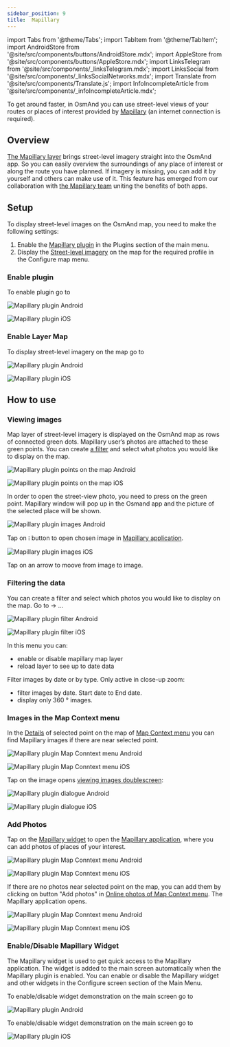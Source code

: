 ```yaml
---
sidebar_position: 9
title:  Mapillary
---
```


import Tabs from '@theme/Tabs';
import TabItem from '@theme/TabItem';
import AndroidStore from '@site/src/components/buttons/AndroidStore.mdx';
import AppleStore from '@site/src/components/buttons/AppleStore.mdx';
import LinksTelegram from '@site/src/components/_linksTelegram.mdx';
import LinksSocial from '@site/src/components/_linksSocialNetworks.mdx';
import Translate from '@site/src/components/Translate.js';
import InfoIncompleteArticle from '@site/src/components/_infoIncompleteArticle.mdx';

<InfoIncompleteArticle/>

To get around faster, in OsmAnd you can use street-level views of your routes or places of interest provided by [Mapillary](https://www.mapillary.com/) (an internet connection is required).

## Overview

[The Mapillary layer](https://www.mapillary.com/) brings street-level imagery straight into the OsmAnd app. So you can easily overview the surroundings of any place of interest or along the route you have planned. If imagery is missing, you can add it by yourself and others can make use of it. This feature has emerged from our collaboration with [the Mapillary team](https://www.mapillary.com/about) uniting the benefits of both apps.

## Setup 

To display street-level images on the OsmAnd map, you need to make the following settings: 
   
1. Enable the [Mapillary plugin](https://docs.osmand.net/docs/user/plugins/mapillary#enable-plugin) in the Plugins section of the main menu.    
2. Display the [Street-level imagery](https://docs.osmand.net/docs/user/plugins/mapillary#enable-layer-map) on the map for the required profile in the Configure map menu.

### Enable plugin

To enable plugin go to
*<Translate ids="menu,plugins,mapillary"/>*

<Tabs groupId="operating-systems">

<TabItem value="android" label="Android">

![Mapillary plugin Android](@site/static/img/plugins/mapillary/mapillary_plugin_android.png) 

</TabItem>

<TabItem value="ios" label="iOS">

![Mapillary plugin iOS](@site/static/img/plugins/mapillary/mapillary_plugin_ios.png) 

</TabItem>

</Tabs>


### Enable Layer Map

To display street-level imagery on the map go to 
*<Translate ids="menu,configure_map,street_level_imagery"/>*

<Tabs groupId="operating-systems">

<TabItem value="android" label="Android">


![Mapillary plugin Android](@site/static/img/plugins/mapillary/Mapilary_street_level_imagery_android.png) 

</TabItem>

<TabItem value="ios" label="iOS">

![Mapillary plugin iOS](@site/static/img/plugins/mapillary/Mapilary_street_level_imagery_ios.png) 

</TabItem>

</Tabs>


## How to use



### Viewing images

Map layer of street-level imagery is displayed on the OsmAnd map as rows of connected green dots.  Mapillary user’s photos are attached to these green points. You can create [a filter](../plugins/mapillary.md#filtering-the-data) and select what photos you would like to display on the map. 

<Tabs groupId="operating-systems">


<TabItem value="android" label="Android">

![Mapillary plugin points on the map Android](@site/static/img/plugins/mapillary/mapillary_plugin_points_android.png)

</TabItem>

<TabItem value="ios" label="iOS">

![Mapillary plugin points on the map iOS](@site/static/img/plugins/mapillary/mapillary_plugin_points_ios.png)

</TabItem>

</Tabs>

In order to open the street-view photo, you need to press on the green point. Mapillary window will pop up in the Osmand app and the picture of the selected place will be shown.

<Tabs groupId="operating-systems">

<TabItem value="android" label="Android">

![Mapillary plugin images Android](@site/static/img/plugins/mapillary/mapillary_plugin_images_android.png)

Tap on &#8285; button to open chosen image in [Mapillary application](https://www.mapillary.com/mobile-apps).

</TabItem>

<TabItem value="ios" label="iOS">

![Mapillary plugin images iOS](@site/static/img/plugins/mapillary/mapillary_plugin_images_ios.png)

</TabItem>

</Tabs>


Tap on an arrow to moove from image to image.

### Filtering the data

You can create a filter and select which photos you would like to display on the map. Go to 
*<Translate ids="menu,configure_map,street_level_imagery"/>*→ &#8230;

<Tabs groupId="operating-systems">


<TabItem value="android" label="Android">

![Mapillary plugin filter Android](@site/static/img/plugins/mapillary/mapillary_plugin_filter_android.png) 

</TabItem>

<TabItem value="ios" label="iOS">

![Mapillary plugin filter iOS](@site/static/img/plugins/mapillary/mapillary_plugin_filter_ios.png)

</TabItem>

</Tabs>

In this menu you can:
- enable or disable mapillary map layer
- reload layer to see up to date data

Filter images by date or by type. Only active in close-up zoom:
- filter images by date. Start date to End date.
- display only 360 &#176; images.


### Images in the Map Context menu

In the [Details](../map/map-context-menu.md#details) of selected point on the map of [Map Context menu](../map/map-context-menu.md#online-photos) you can find Mapillary images if there are near selected point.

<Tabs groupId="operating-systems">


<TabItem value="android" label="Android">

![Mapillary plugin Map Conntext menu Android](@site/static/img/plugins/mapillary/mapillary_plugin_context_menu_android.png)

</TabItem>

<TabItem value="ios" label="iOS">

![Mapillary plugin Map Conntext menu iOS](@site/static/img/plugins/mapillary/mapillary_plugin_context_menu_ios.png)

</TabItem>

</Tabs>

Tap on the image opens [viewing images doublescreen](../plugins/mapillary.md#viewing-images):

<Tabs groupId="operating-systems">


<TabItem value="android" label="Android">

![Mapillary plugin dialogue Android](@site/static/img/plugins/mapillary/mapillary_plugin_dialogue_android.png)

</TabItem>

<TabItem value="ios" label="iOS">

![Mapillary plugin  dialogue  iOS](@site/static/img/plugins/mapillary/mapillary_plugin_dialogue_ios.png)

</TabItem>

</Tabs>

### Add Photos

Tap on the [Mapillary widget](../widgets/info-widgets.md#-mapillary-widget) to open the [Mapillary application](https://www.mapillary.com/mobile-apps), where you can add photos of places of your interest.

<Tabs groupId="operating-systems">


<TabItem value="android" label="Android">

![Mapillary plugin Map Conntext menu Android](@site/static/img/plugins/mapillary/mapillary_app_activation_android.png)

</TabItem>

<TabItem value="ios" label="iOS">

![Mapillary plugin Map Conntext menu iOS](@site/static/img/plugins/mapillary/mapillary_app_activation_ios.png)

</TabItem>

</Tabs>

If there are no photos near selected point on the map, you can add them by clicking on button "Add photos" in [Online photos of Map Context menu](../map/map-context-menu.md#online-photos). The Mapillary application opens.

<Tabs groupId="operating-systems">


<TabItem value="android" label="Android">

![Mapillary plugin Map Conntext menu Android](@site/static/img/plugins/mapillary/mapillary_add_photo_android.png)

</TabItem>

<TabItem value="ios" label="iOS">

![Mapillary plugin Map Conntext menu iOS](@site/static/img/plugins/mapillary/mapillary_add_photo_ios.png)

</TabItem>

</Tabs>

### Enable/Disable Mapillary Widget

The Mapillary widget is used to get quick access to the Mapillary application. The widget is added to the main screen automatically when the Mapillary plugin is enabled. You can enable or disable the Mapillary widget and other widgets in the Configure screen section of the Main Menu.

<Tabs groupId="operating-systems">

<TabItem value="android" label="Android">

To enable/disable widget demonstration on the main screen go to
*<Translate android="true" ids="shared_string_menu,map_widget_config,map_widget_left,map_widget_right,mapillary"/>*

![Mapillary plugin Android](@site/static/img/plugins/mapillary/mapillary_widget_disable_android.png) 

</TabItem>

<TabItem value="ios" label="iOS">

To enable/disable widget demonstration on the main screen go to 
*<Translate ios="true" ids="menu,layer_map_appearance,map_widget_right,mapillary"/>*

![Mapillary plugin iOS](@site/static/img/plugins/mapillary/mapillary_widget_disable_ios.png) 

</TabItem>

</Tabs>